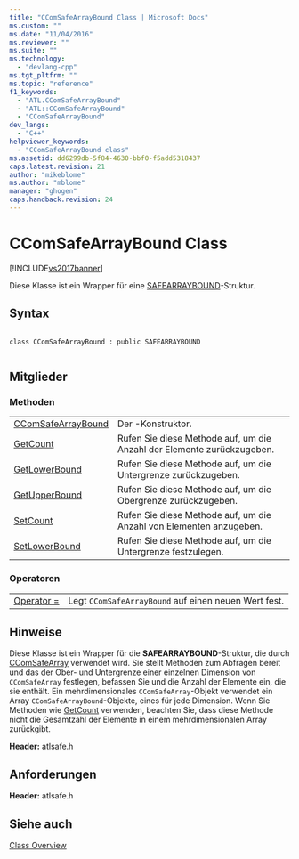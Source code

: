 ```yaml
---
title: "CComSafeArrayBound Class | Microsoft Docs"
ms.custom: ""
ms.date: "11/04/2016"
ms.reviewer: ""
ms.suite: ""
ms.technology: 
  - "devlang-cpp"
ms.tgt_pltfrm: ""
ms.topic: "reference"
f1_keywords: 
  - "ATL.CComSafeArrayBound"
  - "ATL::CComSafeArrayBound"
  - "CComSafeArrayBound"
dev_langs: 
  - "C++"
helpviewer_keywords: 
  - "CComSafeArrayBound class"
ms.assetid: dd6299db-5f84-4630-bbf0-f5add5318437
caps.latest.revision: 21
author: "mikeblome"
ms.author: "mblome"
manager: "ghogen"
caps.handback.revision: 24
---
```

# CComSafeArrayBound Class
[!INCLUDE[vs2017banner](../../assembler/inline/includes/vs2017banner.md)]

Diese Klasse ist ein Wrapper für eine [SAFEARRAYBOUND](assetId:///303a9bdb-71d6-4f14-8747-84cf84936c6d)\-Struktur.  
  
## Syntax  
  
```  
  
class CComSafeArrayBound : public SAFEARRAYBOUND  
  
```  
  
## Mitglieder  
  
### Methoden  
  
|||  
|-|-|  
|[CComSafeArrayBound](../Topic/CComSafeArrayBound::CComSafeArrayBound.md)|Der \-Konstruktor.|  
|[GetCount](../Topic/CComSafeArrayBound::GetCount.md)|Rufen Sie diese Methode auf, um die Anzahl der Elemente zurückzugeben.|  
|[GetLowerBound](../Topic/CComSafeArrayBound::GetLowerBound.md)|Rufen Sie diese Methode auf, um die Untergrenze zurückzugeben.|  
|[GetUpperBound](../Topic/CComSafeArrayBound::GetUpperBound.md)|Rufen Sie diese Methode auf, um die Obergrenze zurückzugeben.|  
|[SetCount](../Topic/CComSafeArrayBound::SetCount.md)|Rufen Sie diese Methode auf, um die Anzahl von Elementen anzugeben.|  
|[SetLowerBound](../Topic/CComSafeArrayBound::SetLowerBound.md)|Rufen Sie diese Methode auf, um die Untergrenze festzulegen.|  
  
### Operatoren  
  
|||  
|-|-|  
|[Operator \=](../Topic/CComSafeArrayBound::operator%20=.md)|Legt `CComSafeArrayBound` auf einen neuen Wert fest.|  
  
## Hinweise  
 Diese Klasse ist ein Wrapper für die **SAFEARRAYBOUND**\-Struktur, die durch [CComSafeArray](../../atl/reference/ccomsafearray-class.md) verwendet wird.  Sie stellt Methoden zum Abfragen bereit und das der Ober\- und Untergrenze einer einzelnen Dimension von `CComSafeArray` festlegen, befassen Sie und die Anzahl der Elemente ein, die sie enthält.  Ein mehrdimensionales `CComSafeArray`\-Objekt verwendet ein Array `CComSafeArrayBound`\-Objekte, eines für jede Dimension.  Wenn Sie Methoden wie [GetCount](../Topic/CComSafeArrayBound::GetCount.md) verwenden, beachten Sie, dass diese Methode nicht die Gesamtzahl der Elemente in einem mehrdimensionalen Array zurückgibt.  
  
 **Header:** atlsafe.h  
  
## Anforderungen  
 **Header:** atlsafe.h  
  
## Siehe auch  
 [Class Overview](../../atl/atl-class-overview.md)
